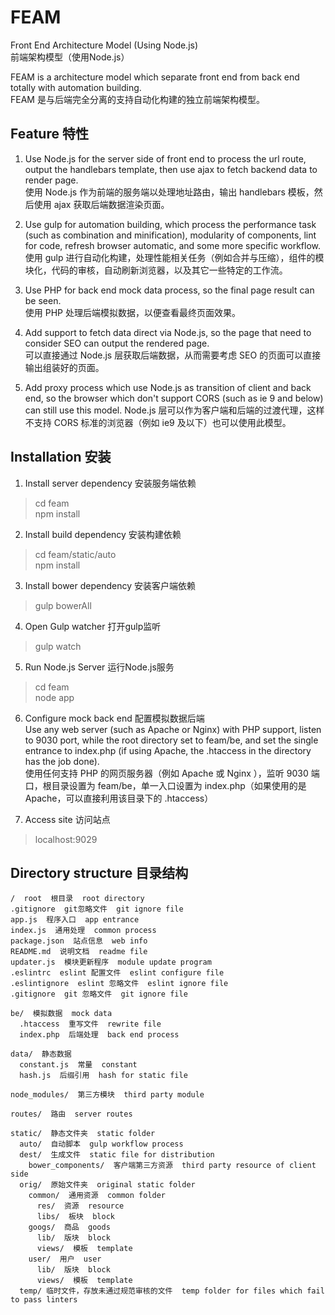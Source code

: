 # FEAM
Front End Architecture Model (Using Node.js)  
前端架构模型（使用Node.js）

FEAM is a architecture model which separate front end from back end totally with automation building.  
FEAM 是与后端完全分离的支持自动化构建的独立前端架构模型。

## Feature 特性

1. Use Node.js for the server side of front end to process the url route, output the handlebars template, then use ajax to fetch backend data to render page.  
使用 Node.js 作为前端的服务端以处理地址路由，输出 handlebars 模板，然后使用 ajax 获取后端数据渲染页面。

2. Use gulp for automation building, which process the performance task (such as combination and minification),  modularity of components, lint for code, refresh browser automatic, and some more specific workflow.  
使用 gulp 进行自动化构建，处理性能相关任务（例如合并与压缩），组件的模块化，代码的审核，自动刷新浏览器，以及其它一些特定的工作流。

3. Use PHP for back end mock data process, so the final page result can be seen.  
使用 PHP 处理后端模拟数据，以便查看最终页面效果。

4. Add support to fetch data direct via Node.js, so the page that need to consider SEO can output the rendered page.  
可以直接通过 Node.js 层获取后端数据，从而需要考虑 SEO 的页面可以直接输出组装好的页面。

5. Add proxy process which use Node.js as transition of client and back end, so the browser which don't support CORS (such as ie 9 and below) can still use this model.
Node.js 层可以作为客户端和后端的过渡代理，这样不支持 CORS 标准的浏览器（例如 ie9 及以下）也可以使用此模型。

## Installation 安装

1. Install server dependency 安装服务端依赖
>cd feam  
npm install

2. Install build dependency 安装构建依赖
>cd feam/static/auto  
npm install

3. Install bower dependency 安装客户端依赖
>gulp bowerAll

4. Open Gulp watcher 打开gulp监听
>gulp watch

5. Run Node.js Server 运行Node.js服务
>cd feam  
node app

6. Configure mock back end 配置模拟数据后端  
Use any web server (such as Apache or Nginx) with PHP support, listen to 9030 port, while the root directory set to feam/be, and set the single entrance to index.php (if using Apache, the .htaccess in the directory has the job done).  
使用任何支持 PHP 的网页服务器（例如 Apache 或 Nginx ），监听 9030 端口，根目录设置为 feam/be，单一入口设置为 index.php（如果使用的是 Apache，可以直接利用该目录下的 .htaccess）

7. Access site 访问站点
> localhost:9029

## Directory structure 目录结构

    /  root  根目录  root directory
    .gitignore  git忽略文件  git ignore file
    app.js  程序入口  app entrance
    index.js  通用处理  common process
    package.json  站点信息  web info
    README.md  说明文档  readme file
    updater.js  模块更新程序  module update program
    .eslintrc  eslint 配置文件  eslint configure file
    .eslintignore  eslint 忽略文件  eslint ignore file
    .gitignore  git 忽略文件  git ignore file

    be/  模拟数据  mock data
      .htaccess  重写文件  rewrite file
      index.php  后端处理  back end process

    data/  静态数据
      constant.js  常量  constant
      hash.js  后缀引用  hash for static file

    node_modules/  第三方模块  third party module

    routes/  路由  server routes

    static/  静态文件夹  static folder
      auto/  自动脚本  gulp workflow process
      dest/  生成文件  static file for distribution
        bower_components/  客户端第三方资源  third party resource of client side
      orig/  原始文件夹  original static folder
        common/  通用资源  common folder
          res/  资源  resource
          libs/  板块  block
        googs/  商品  goods
          lib/  版块  block  
          views/  模板  template
        user/  用户  user
          lib/  版块  block  
          views/  模板  template
      temp/ 临时文件，存放未通过规范审核的文件  temp folder for files which fail to pass linters
